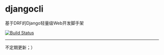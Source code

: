 # djangocli
基于DRF的Django轻量级Web开发脚手架

[![Build Status](https://travis-ci.com/ZhuoZhuoCrayon/djangocli.svg?branch=master)](https://travis-ci.com/ZhuoZhuoCrayon/djangocli)

---
不定期更新；）
